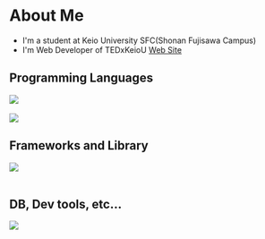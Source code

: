 # About Me
- I'm a student at Keio University SFC(Shonan Fujisawa Campus)
- I'm Web Developer of TEDxKeioU [Web Site](https://tedxkeiou.com)
## Programming Languages
<img src="https://skillicons.dev/icons?i=ruby,typescript,javascript,html,css," /> <br /><br />
![](https://github-readme-stats.vercel.app/api/top-langs?username=yamatowani&show_icons=true&locale=en&layout=compact&bg_color=0d1117&text_color=fff&count_private=true)

## Frameworks and Library
<img src="https://skillicons.dev/icons?i=rails,react,next,nest,apollo,prisma" /> <br /><br />

## DB, Dev tools, etc...
<img src="https://skillicons.dev/icons?i=mysql,graphql,docker,vercel,vscode,github,notion" /> <br /><br />
